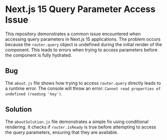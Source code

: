 # Next.js 15 Query Parameter Access Issue

This repository demonstrates a common issue encountered when accessing query parameters in Next.js 15 applications.  The problem occurs because the `router.query` object is undefined during the initial render of the component. This leads to errors when trying to access parameters before the component is fully hydrated.

## Bug

The `about.js` file shows how trying to access `router.query` directly leads to a runtime error.  The console will throw an error: `Cannot read properties of undefined (reading 'key')`.

## Solution

The `aboutSolution.js` file demonstrates a simple fix using conditional rendering.  It checks if `router.isReady` is true before attempting to access the query parameters, ensuring that they are available.